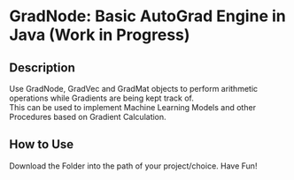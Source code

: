 # GradNode: Basic AutoGrad Engine in Java (Work in Progress)

## Description
Use GradNode, GradVec and GradMat objects to perform arithmetic operations while Gradients are being kept track of.<br>This can be used to implement
Machine Learning Models and other Procedures based on Gradient Calculation.

## How to Use
Download the Folder into the path of your project/choice.
Have Fun!

